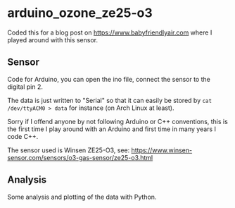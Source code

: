 # arduino_ozone_ze25-o3

Coded this for a blog post on https://www.babyfriendlyair.com where I played
around with this sensor.

## Sensor

Code for Arduino, you can open the ino file, connect the sensor to the digital pin 2.

The data is just written to "Serial" so that it can easily be stored
by `cat /dev/ttyACM0 > data` for instance (on Arch Linux at least).

Sorry if I offend anyone by not following Arduino or C++ conventions,
this is the first time I play around with an Arduino and first time
in many years I code C++.

The sensor used is Winsen ZE25-O3, see: https://www.winsen-sensor.com/sensors/o3-gas-sensor/ze25-o3.html

## Analysis

Some analysis and plotting of the data with Python.
